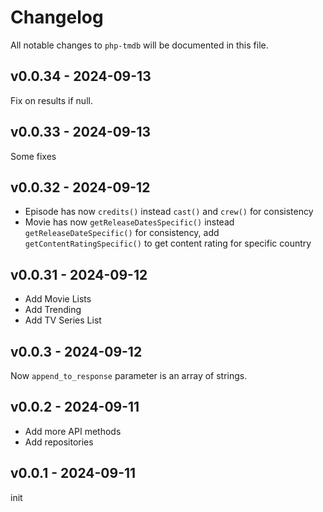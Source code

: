 # Changelog

All notable changes to `php-tmdb` will be documented in this file.

## v0.0.34 - 2024-09-13

Fix on results if null.

## v0.0.33 - 2024-09-13

Some fixes

## v0.0.32 - 2024-09-12

- Episode has now `credits()` instead `cast()` and `crew()` for consistency
- Movie has now `getReleaseDatesSpecific()` instead `getReleaseDateSpecific()` for consistency, add `getContentRatingSpecific()` to get content rating for specific country

## v0.0.31 - 2024-09-12

- Add Movie Lists
- Add Trending
- Add TV Series List

## v0.0.3 - 2024-09-12

Now `append_to_response` parameter is an array of strings.

## v0.0.2 - 2024-09-11

- Add more API methods
- Add repositories

## v0.0.1 - 2024-09-11

init
